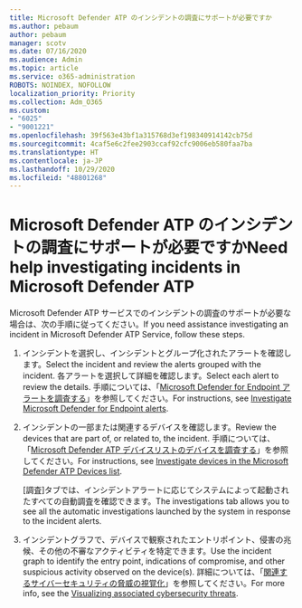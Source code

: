 ```yaml
---
title: Microsoft Defender ATP のインシデントの調査にサポートが必要ですか
ms.author: pebaum
author: pebaum
manager: scotv
ms.date: 07/16/2020
ms.audience: Admin
ms.topic: article
ms.service: o365-administration
ROBOTS: NOINDEX, NOFOLLOW
localization_priority: Priority
ms.collection: Adm_O365
ms.custom:
- "6025"
- "9001221"
ms.openlocfilehash: 39f563e43bf1a315768d3ef198340914142cb75d
ms.sourcegitcommit: 4caf5e6c2fee2903ccaf92cfc9006eb580faa7ba
ms.translationtype: HT
ms.contentlocale: ja-JP
ms.lasthandoff: 10/29/2020
ms.locfileid: "48801268"
---
```

# <a name="need-help-investigating-incidents-in-microsoft-defender-atp"></a><span data-ttu-id="2d5a1-102">Microsoft Defender ATP のインシデントの調査にサポートが必要ですか</span><span class="sxs-lookup"><span data-stu-id="2d5a1-102">Need help investigating incidents in Microsoft Defender ATP</span></span>

<span data-ttu-id="2d5a1-103">Microsoft Defender ATP サービスでのインシデントの調査のサポートが必要な場合は、次の手順に従ってください。</span><span class="sxs-lookup"><span data-stu-id="2d5a1-103">If you need assistance investigating an incident in Microsoft Defender ATP Service, follow these steps.</span></span>

1. <span data-ttu-id="2d5a1-104">インシデントを選択し、インシデントとグループ化されたアラートを確認します。</span><span class="sxs-lookup"><span data-stu-id="2d5a1-104">Select the incident and review the alerts grouped with the incident.</span></span> <span data-ttu-id="2d5a1-105">各アラートを選択して詳細を確認します。</span><span class="sxs-lookup"><span data-stu-id="2d5a1-105">Select each alert to review the details.</span></span> <span data-ttu-id="2d5a1-106">手順については、「[Microsoft Defender for Endpoint アラートを調査する](https://docs.microsoft.com/windows/security/threat-protection/microsoft-defender-atp/investigate-alerts)」を参照してください。</span><span class="sxs-lookup"><span data-stu-id="2d5a1-106">For instructions, see [Investigate Microsoft Defender for Endpoint alerts](https://docs.microsoft.com/windows/security/threat-protection/microsoft-defender-atp/investigate-alerts).</span></span>
2. <span data-ttu-id="2d5a1-107">インシデントの一部または関連するデバイスを確認します。</span><span class="sxs-lookup"><span data-stu-id="2d5a1-107">Review the devices that are part of, or related to, the incident.</span></span> <span data-ttu-id="2d5a1-108">手順については、「[Microsoft Defender ATP デバイスリストのデバイスを調査する](https://docs.microsoft.com/windows/security/threat-protection/microsoft-defender-atp/investigate-machines)」を参照してください。</span><span class="sxs-lookup"><span data-stu-id="2d5a1-108">For instructions, see [Investigate devices in the Microsoft Defender ATP Devices list](https://docs.microsoft.com/windows/security/threat-protection/microsoft-defender-atp/investigate-machines).</span></span><br/>
 
    <span data-ttu-id="2d5a1-109">[調査]タブでは、インシデントアラートに応じてシステムによって起動されたすべての自動調査を確認できます。</span><span class="sxs-lookup"><span data-stu-id="2d5a1-109">The investigations tab allows you to see all the automatic investigations launched by the system in response to the incident alerts.</span></span>
3. <span data-ttu-id="2d5a1-110">インシデントグラフで、デバイスで観察されたエントリポイント、侵害の兆候、その他の不審なアクティビティを特定できます。</span><span class="sxs-lookup"><span data-stu-id="2d5a1-110">Use the incident graph to identify the entry point, indications of compromise, and other suspicious activity observed on the device(s).</span></span> <span data-ttu-id="2d5a1-111">詳細については、「[関連するサイバーセキュリティの脅威の視覚化](https://docs.microsoft.com/windows/security/threat-protection/microsoft-defender-atp/investigate-incidents#visualizing-associated-cybersecurity-threats)」を参照してください。</span><span class="sxs-lookup"><span data-stu-id="2d5a1-111">For more info, see the [Visualizing associated cybersecurity threats](https://docs.microsoft.com/windows/security/threat-protection/microsoft-defender-atp/investigate-incidents#visualizing-associated-cybersecurity-threats).</span></span>  